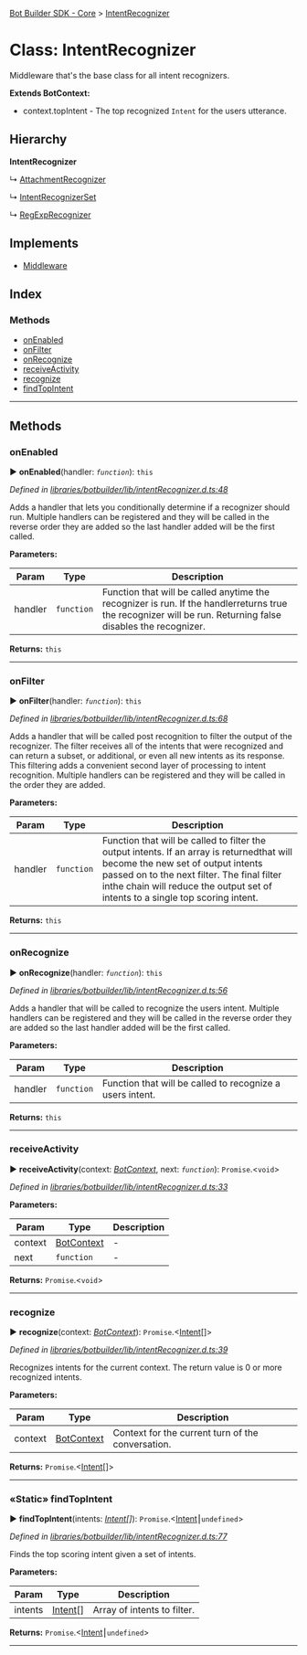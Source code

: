[Bot Builder SDK - Core](../README.md) > [IntentRecognizer](../classes/botbuilder.intentrecognizer.md)



# Class: IntentRecognizer


Middleware that's the base class for all intent recognizers.

**Extends BotContext:**

*   context.topIntent - The top recognized `Intent` for the users utterance.

## Hierarchy

**IntentRecognizer**

↳  [AttachmentRecognizer](botbuilder.attachmentrecognizer.md)




↳  [IntentRecognizerSet](botbuilder.intentrecognizerset.md)




↳  [RegExpRecognizer](botbuilder.regexprecognizer.md)








## Implements

* [Middleware](../interfaces/botbuilder.middleware.md)

## Index

### Methods

* [onEnabled](botbuilder.intentrecognizer.md#onenabled)
* [onFilter](botbuilder.intentrecognizer.md#onfilter)
* [onRecognize](botbuilder.intentrecognizer.md#onrecognize)
* [receiveActivity](botbuilder.intentrecognizer.md#receiveactivity)
* [recognize](botbuilder.intentrecognizer.md#recognize)
* [findTopIntent](botbuilder.intentrecognizer.md#findtopintent)



---
## Methods
<a id="onenabled"></a>

###  onEnabled

► **onEnabled**(handler: *`function`*): `this`



*Defined in [libraries/botbuilder/lib/intentRecognizer.d.ts:48](https://github.com/Microsoft/botbuilder-js/blob/6102823/libraries/botbuilder/lib/intentRecognizer.d.ts#L48)*



Adds a handler that lets you conditionally determine if a recognizer should run. Multiple handlers can be registered and they will be called in the reverse order they are added so the last handler added will be the first called.


**Parameters:**

| Param | Type | Description |
| ------ | ------ | ------ |
| handler | `function`   |  Function that will be called anytime the recognizer is run. If the handlerreturns true the recognizer will be run. Returning false disables the recognizer. |





**Returns:** `this`





___

<a id="onfilter"></a>

###  onFilter

► **onFilter**(handler: *`function`*): `this`



*Defined in [libraries/botbuilder/lib/intentRecognizer.d.ts:68](https://github.com/Microsoft/botbuilder-js/blob/6102823/libraries/botbuilder/lib/intentRecognizer.d.ts#L68)*



Adds a handler that will be called post recognition to filter the output of the recognizer. The filter receives all of the intents that were recognized and can return a subset, or additional, or even all new intents as its response. This filtering adds a convenient second layer of processing to intent recognition. Multiple handlers can be registered and they will be called in the order they are added.


**Parameters:**

| Param | Type | Description |
| ------ | ------ | ------ |
| handler | `function`   |  Function that will be called to filter the output intents. If an array is returnedthat will become the new set of output intents passed on to the next filter. The final filter inthe chain will reduce the output set of intents to a single top scoring intent. |





**Returns:** `this`





___

<a id="onrecognize"></a>

###  onRecognize

► **onRecognize**(handler: *`function`*): `this`



*Defined in [libraries/botbuilder/lib/intentRecognizer.d.ts:56](https://github.com/Microsoft/botbuilder-js/blob/6102823/libraries/botbuilder/lib/intentRecognizer.d.ts#L56)*



Adds a handler that will be called to recognize the users intent. Multiple handlers can be registered and they will be called in the reverse order they are added so the last handler added will be the first called.


**Parameters:**

| Param | Type | Description |
| ------ | ------ | ------ |
| handler | `function`   |  Function that will be called to recognize a users intent. |





**Returns:** `this`





___

<a id="receiveactivity"></a>

###  receiveActivity

► **receiveActivity**(context: *[BotContext](../interfaces/botbuilder.__global.botcontext.md)*, next: *`function`*): `Promise`.<`void`>



*Defined in [libraries/botbuilder/lib/intentRecognizer.d.ts:33](https://github.com/Microsoft/botbuilder-js/blob/6102823/libraries/botbuilder/lib/intentRecognizer.d.ts#L33)*



**Parameters:**

| Param | Type | Description |
| ------ | ------ | ------ |
| context | [BotContext](../interfaces/botbuilder.__global.botcontext.md)   |  - |
| next | `function`   |  - |





**Returns:** `Promise`.<`void`>





___

<a id="recognize"></a>

###  recognize

► **recognize**(context: *[BotContext](../interfaces/botbuilder.__global.botcontext.md)*): `Promise`.<[Intent](../interfaces/botbuilder.intent.md)[]>



*Defined in [libraries/botbuilder/lib/intentRecognizer.d.ts:39](https://github.com/Microsoft/botbuilder-js/blob/6102823/libraries/botbuilder/lib/intentRecognizer.d.ts#L39)*



Recognizes intents for the current context. The return value is 0 or more recognized intents.


**Parameters:**

| Param | Type | Description |
| ------ | ------ | ------ |
| context | [BotContext](../interfaces/botbuilder.__global.botcontext.md)   |  Context for the current turn of the conversation. |





**Returns:** `Promise`.<[Intent](../interfaces/botbuilder.intent.md)[]>





___

<a id="findtopintent"></a>

### «Static» findTopIntent

► **findTopIntent**(intents: *[Intent](../interfaces/botbuilder.intent.md)[]*): `Promise`.<[Intent](../interfaces/botbuilder.intent.md)⎮`undefined`>



*Defined in [libraries/botbuilder/lib/intentRecognizer.d.ts:77](https://github.com/Microsoft/botbuilder-js/blob/6102823/libraries/botbuilder/lib/intentRecognizer.d.ts#L77)*



Finds the top scoring intent given a set of intents.


**Parameters:**

| Param | Type | Description |
| ------ | ------ | ------ |
| intents | [Intent](../interfaces/botbuilder.intent.md)[]   |  Array of intents to filter. |





**Returns:** `Promise`.<[Intent](../interfaces/botbuilder.intent.md)⎮`undefined`>





___


